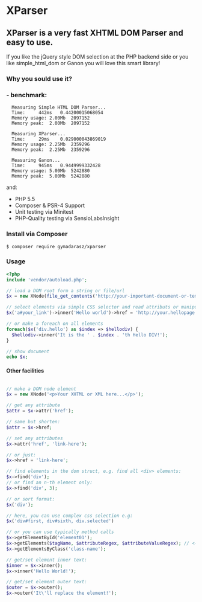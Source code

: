 # XParser
## XParser is a very fast XHTML DOM Parser and easy to use. 
If you like the jQuery style DOM selection at the PHP backend side 
or you like simple_html_dom or Ganon you will love this smart library!

### Why you sould use it? 
### - benchmark:
```
  Measuring Simple HTML DOM Parser...
  Time:		442ms	0.44200015068054
  Memory usage:	2.00Mb	2097152
  Memory peak:	2.00Mb	2097152

  Measuring XParser...
  Time:		29ms	0.029000043869019
  Memory usage:	2.25Mb	2359296
  Memory peak:	2.25Mb	2359296

  Measuring Ganon...
  Time:		945ms	0.9449999332428
  Memory usage:	5.00Mb	5242880
  Memory peak:	5.00Mb	5242880
```
and:
- PHP 5.5
- Composer & PSR-4 Support
- Unit testing via Minitest
- PHP-Quality testing via SensioLabsInsight


### Install via Composer

`$ composer require gymadarasz/xparser`

### Usage

```php
<?php
include 'vendor/autoload.php';

// load a DOM root form a string or file/url
$x = new XNode(file_get_contents('http://your-important-document-or-template.com'));

// select elements via simple CSS selector and read attributs or manipulate contents easily e.g.:
$x('a#your_link')->inner('Hello world')->href = 'http://your.hellopage.com';

// or make a foreach on all elements
foreach($x('div.hello') as $index => $hellodiv) {
  $hellodiv->inner('It is the ' . $index . 'th Hello DIV!');
}

// show document
echo $x;
```

#### Other facilities

```php

// make a DOM node element
$x = new XNode('<p>Your XHTML or XML here...</p>');

// get any attribute
$attr = $x->attr('href');

// same but shorten:
$attr = $x->href;

// set any attributes
$x->attr('href', 'link-here');

// or just:
$x->href = 'link-here';

// find elements in the dom struct, e.g. find all <div> elements:
$x->find('div');
// or find an n-th element only:
$x->find('div', 3);

// or sort format:
$x('div');

// here, you can use complex css selection e.g:
$x('div#first, div#sixth, div.selected')

// or you can use typically method calls
$x->getElementById('element01');
$x->getElements($tagName, $attributeRegex, $attributeValueRegex); // <- all parameters are optional
$x->getElementsByClass('class-name');

// get/set element inner text:
$inner = $x->inner();
$x->inner('Hello World!');

// get/set element outer text:
$outer = $x->outer();
$x->outer('It\'ll replace the element!');

```
